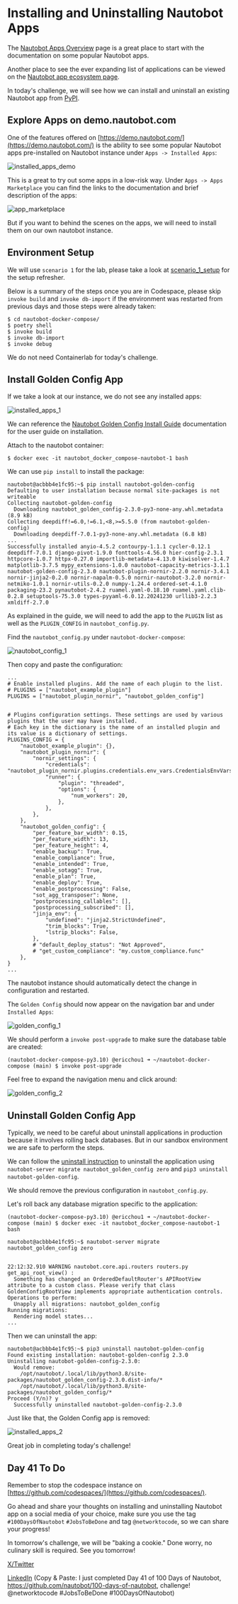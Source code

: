 # Installing and Uninstalling Nautobot Apps

The [Nautobot Apps Overview](https://docs.nautobot.com/projects/core/en/stable/apps/) page is a great place to start with the documentation on some popular Nautobot apps. 

Another place to see the ever expanding list of applications can be viewed on the [Nautobot app ecosystem page](https://networktocode.com/nautobot/nautobot-apps/). 

In today's challenge, we will see how we can install and uninstall an existing Nautobot app from [PyPI](https://pypi.org/). 

## Explore Apps on demo.nautobot.com

One of the features offered on [https://demo.nautobot.com/](https://demo.nautobot.com/) is the ability to see some popular Nautobot apps pre-installed on Nautobot instance under `Apps -> Installed Apps`: 

![installed_apps_demo](images/installed_apps_demo.png)

This is a great to try out some apps in a low-risk way. Under `Apps -> Apps Marketplace` you can find the links to the documentation and brief description of the apps: 

![app_marketplace](images/app_marketplace.png)

But if you want to behind the scenes on the apps, we will need to install them on our own nautobot instance.

## Environment Setup

We will use `scenario 1` for the lab, please take a look at [scenario_1_setup](../Lab_Setup/scenario_1_setup/README.md) for the setup refresher. 

Below is a summary of the steps once you are in Codespace, please skip `invoke build` and `invoke db-import` if the environment was restarted from previous days and those steps were already taken: 

```
$ cd nautobot-docker-compose/
$ poetry shell
$ invoke build
$ invoke db-import
$ invoke debug
```

We do not need Containerlab for today's challenge. 

## Install Golden Config App

If we take a look at our instance, we do not see any installed apps: 

![installed_apps_1](images/installed_apps_1.png)

We can reference the [Nautobot Golden Config Install Guide](https://docs.nautobot.com/projects/golden-config/en/latest/admin/install/#install-guide) documentation for the user guide on installation. 

Attach to the nautobot container: 

```
$ docker exec -it nautobot_docker_compose-nautobot-1 bash
```

We can use `pip install` to install the package: 

```
nautobot@acbbb4e1fc95:~$ pip install nautobot-golden-config
Defaulting to user installation because normal site-packages is not writeable
Collecting nautobot-golden-config
  Downloading nautobot_golden_config-2.3.0-py3-none-any.whl.metadata (8.9 kB)
Collecting deepdiff!=6.0,!=6.1,<8,>=5.5.0 (from nautobot-golden-config)
  Downloading deepdiff-7.0.1-py3-none-any.whl.metadata (6.8 kB)
...
Successfully installed anyio-4.5.2 contourpy-1.1.1 cycler-0.12.1 deepdiff-7.0.1 django-pivot-1.9.0 fonttools-4.56.0 hier-config-2.3.1 httpcore-1.0.7 httpx-0.27.0 importlib-metadata-4.13.0 kiwisolver-1.4.7 matplotlib-3.7.5 mypy_extensions-1.0.0 nautobot-capacity-metrics-3.1.1 nautobot-golden-config-2.3.0 nautobot-plugin-nornir-2.2.0 nornir-3.4.1 nornir-jinja2-0.2.0 nornir-napalm-0.5.0 nornir-nautobot-3.2.0 nornir-netmiko-1.0.1 nornir-utils-0.2.0 numpy-1.24.4 ordered-set-4.1.0 packaging-23.2 pynautobot-2.4.2 ruamel.yaml-0.18.10 ruamel.yaml.clib-0.2.8 setuptools-75.3.0 types-pyyaml-6.0.12.20241230 urllib3-2.2.3 xmldiff-2.7.0
```

As explained in the guide, we will need to add the app to the `PLUGIN` list as well as the `PLUGIN_CONFIG` in `nautobot_config.py`. 

Find the `nautobot_config.py` under `nautobot-docker-compose`:

![nautobot_config_1](images/nautobot_config_1.png)

Then copy and paste the configuration: 

```
...
# Enable installed plugins. Add the name of each plugin to the list.
# PLUGINS = ["nautobot_example_plugin"]
PLUGINS = ["nautobot_plugin_nornir", "nautobot_golden_config"]


# Plugins configuration settings. These settings are used by various plugins that the user may have installed.
# Each key in the dictionary is the name of an installed plugin and its value is a dictionary of settings.
PLUGINS_CONFIG = {
    "nautobot_example_plugin": {},
    "nautobot_plugin_nornir": {
        "nornir_settings": {
            "credentials": "nautobot_plugin_nornir.plugins.credentials.env_vars.CredentialsEnvVars",
            "runner": {
                "plugin": "threaded",
                "options": {
                    "num_workers": 20,
                },
            },
        },
    },
    "nautobot_golden_config": {
        "per_feature_bar_width": 0.15,
        "per_feature_width": 13,
        "per_feature_height": 4,
        "enable_backup": True,
        "enable_compliance": True,
        "enable_intended": True,
        "enable_sotagg": True,
        "enable_plan": True,
        "enable_deploy": True,
        "enable_postprocessing": False,
        "sot_agg_transposer": None,
        "postprocessing_callables": [],
        "postprocessing_subscribed": [],
        "jinja_env": {
            "undefined": "jinja2.StrictUndefined",
            "trim_blocks": True,
            "lstrip_blocks": False,
        },
        # "default_deploy_status": "Not Approved",
        # "get_custom_compliance": "my.custom_compliance.func"
    },
}
...
```

The nautobot instance should automatically detect the change in configuration and restarted. 

The `Golden Config` should now appear on the navigation bar and under `Installed Apps`: 

![golden_config_1](images/golden_config_1.png)

We should perform a `invoke post-upgrade` to make sure the database table are created: 

```
(nautobot-docker-compose-py3.10) @ericchou1 ➜ ~/nautobot-docker-compose (main) $ invoke post-upgrade
```

Feel free to expand the navigation menu and click around: 

![golden_config_2](images/golden_config_2.png)

## Uninstall Golden Config App

Typically, we need to be careful about uninstall applications in production because it involves rolling back databases. But in our sandbox environment we are safe to perform the steps. 

We can follow the [uninstall instruction](https://docs.nautobot.com/projects/golden-config/en/latest/admin/uninstall/) to uninstall the application using `nautobot-server migrate nautobot_golden_config zero` and `pip3 uninstall nautobot-golden-config`. 

We should remove the previous configuration in `nautobot_config.py`. 

Let's roll back any database migration specific to the application: 

```
(nautobot-docker-compose-py3.10) @ericchou1 ➜ ~/nautobot-docker-compose (main) $ docker exec -it nautobot_docker_compose-nautobot-1 bash

nautobot@acbbb4e1fc95:~$ nautobot-server migrate nautobot_golden_config zero


22:12:32.910 WARNING nautobot.core.api.routers routers.py                   get_api_root_view() :
  Something has changed an OrderedDefaultRouter's APIRootView attribute to a custom class. Please verify that class GoldenConfigRootView implements appropriate authentication controls.
Operations to perform:
  Unapply all migrations: nautobot_golden_config
Running migrations:
  Rendering model states...
...
```

Then we can uninstall the app: 

```
nautobot@acbbb4e1fc95:~$ pip3 uninstall nautobot-golden-config
Found existing installation: nautobot-golden-config 2.3.0
Uninstalling nautobot-golden-config-2.3.0:
  Would remove:
    /opt/nautobot/.local/lib/python3.8/site-packages/nautobot_golden_config-2.3.0.dist-info/*
    /opt/nautobot/.local/lib/python3.8/site-packages/nautobot_golden_config/*
Proceed (Y/n)? y
  Successfully uninstalled nautobot-golden-config-2.3.0

```

Just like that, the Golden Config app is removed: 

![installed_apps_2](images/installed_apps_2.png)

Great job in completing today's challenge! 

## Day 41 To Do

Remember to stop the codespace instance on [https://github.com/codespaces/](https://github.com/codespaces/). 

Go ahead and share your thoughts on installing and uninstalling Nautobot app on a social media of your choice, make sure you use the tag `#100DaysOfNautobot` `#JobsToBeDone` and tag `@networktocode`, so we can share your progress! 

In tomorrow's challenge, we will be "baking a cookie." Done worry, no culinary skill is required. See you tomorrow! 

[X/Twitter](<https://twitter.com/intent/tweet?url=https://github.com/nautobot/100-days-of-nautobot&text=I+just+completed+Day+41+of+the+100+days+of+nautobot+challenge+!&hashtags=100DaysOfNautobot,JobsToBeDone>)

[LinkedIn](https://www.linkedin.com/) (Copy & Paste: I just completed Day 41 of 100 Days of Nautobot, https://github.com/nautobot/100-days-of-nautobot, challenge! @networktocode #JobsToBeDone #100DaysOfNautobot) 